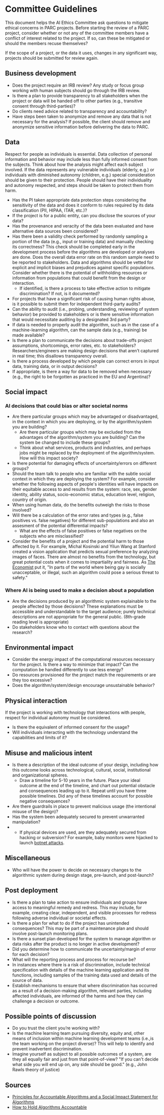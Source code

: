 # Committee Guidelines

This document helps the AI Ethics Committee ask questions to mitigate ethical concerns in PARC projects.
Before starting the review of a PARC project, consider whether or not any of the committee members have a conflict of interest related to the project. If so, can these be mitigated or should the members recuse themselves?

If the scope of a project, or the data it uses, changes in any significant way, projects should be submitted for review again.

## Business development

- Does the project require an IRB review? Any study or focus group working with human subjects should go through the IRB review.
- Is there a plan to provide transparency to all stakeholders when the project or data will be handed off to other parties (e.g., transitive consent through third-parties)?
- Do clients need advice related to transparency and accountability?
- Have steps been taken to anonymize and remove any data that is not necessary for the analysis? If possible, the client should remove and anonymize sensitive information before delivering the data to PARC.
 

## Data

Respect for people as individuals is essential. Data collection of personal information and behavior may include less than fully informed consent from the subjects.
Think about how the analysis might affect each subject involved. 
If the data represents any vulnerable individuals (elderly, e.g.) or individuals with diminished autonomy (children, e.g.) special consideration should be given to their protection. 
People should have their individuality and autonomy respected, and steps should be taken to protect them from harm.

- Has the PI taken appropriate data protection steps considering the sensitivity of the data and does it conform to rules required by its data classification (PII, HIPAA, ITAR, etc.)?
- If the project is for a public entity, can you disclose the sources of your data?
- Has the provenance and veracity of the data been evaluated and have alternative data sources been considered?
- Has there been a validity check performed by randomly sampling a portion of the data (e.g., input or training data)
and manually checking its correctness? This check should be completed early in the development process before the 
algorithms are developed or analyses are done. Does the overall data error rate on this random sample need to be reported to stakeholders. 
Data and algorithms should be vetted for explicit and implicit biases and prejudices against specific populations. Consider whether there is the potential of withholding
resources or information from populations that could benefit from the design or interaction.
   - If identified, is there a process to take effective action to mitigate discrimination? If not, is it documented?
- For projects that have a significant risk of causing human rights abuse, is it possible to submit them for independent third-party audits?
- Can the ability to audit (i.e., probing, understanding, reviewing of system behavior) be provided to stakeholders or is there sensitive information that would necessitate auditing by a designated 3rd party?
- If data is needed to properly audit the algorithm, such as in the case of a machine-learning algorithm, can the sample data (e.g., training) be made available?
- Is there a plan to communicate the decisions about trade-offs project assumptions, shortcomings, error rates, etc. to stakeholders? 
Researchers/engineers are making design decisions that aren’t captured in real time; this disallows transparency overall.
- Is there a process developed by which people can correct errors in input data, training data, or in output decisions?
- If appropriate, is there a way for data to be removed when necessary (e.g., the right to be forgotten as practiced in the EU and Argentina)?

## Social impact

### AI decisions that could bias or alter societal norms

- Are there particular groups which may be advantaged or disadvantaged, in the context in which you are deploying, 
or by the algorithm/system you are building?
   - Are there particular groups which may be excluded from the advantages of the algorithm/system you are building? Can the system be changed to include these groups?
   - Think about what services, products and industries, and perhaps jobs might be replaced by the deployment of the algorithm/system. How will this impact society?
- Is there potential for damaging effects of uncertainty/errors on different groups?
- Should the team talk to people who are familiar with the subtle social context in which they are deploying the system? 
For example, consider whether the following aspects of people's identities will have impacts on their equitable access to and 
results from the system: race, sex, gender identity, ability status, socio-economic status, education level, religion, country of origin.
- When using human data, do the benefits outweigh the risks to those involved?
- Will there be a calculation of the error rates and types (e.g., false positives vs. false negatives) for different sub-populations and also an assesment of the potential differential impacts?
   - What are the effects of false positives or false negatives on the subjects who are misclassified?
- Consider the benefits of a project and the potential harm to those affected by it. 
For example, Michal Kosinski and Yilun Wang at Stanford created a vision application that predicts sexual preference by analyzing 
images of faces. There are almost no benefits from the technology, but great potential costs when it comes to impartiality and 
fairness. As [The Economist](https://www.economist.com/science-and-technology/2017/09/09/advances-in-ai-are-used-to-spot-signs-of-sexuality) 
put it, "In parts of the world where being gay is socially unacceptable, or illegal, such an algorithm could pose a serious threat to safety."

### Where AI is being used to make a decision about a population

- Are the decisions produced by an algorithmic system explainable to the people affected by those decisions? 
These explanations must be accessible and understandable to the target audience; purely technical descriptions are not 
appropriate for the general public. (8th-grade reading level is appropriate)
- Do stakeholders know who to contact with questions about the research?

## Environmental impact

- Consider the energy impact of the computational resources necessary for the project. Is there a way to minimize that impact? Can the computation be handled differently to use less energy?
- Do resources provisioned for the project match the requirements or are they too excessive?
- Does the algorithm/system/design encourage unsustainable behavior?

## Physical interaction

If the project is working with technology that interactions with people, respect for individual autonomy must be considered.

- Is there the equivalent of informed consent for the usage?
- Will individuals interacting with the technology understand the capabilities and limits of it?

## Misuse and malicious intent

- Is there a description of the ideal outcome of your design, including how this outcome looks across technological, cultural, social, institutional and organizational spheres.
   - Draw a timeline for 5-10 years in the future. Place your ideal outcome at the end of the timeline, and chart out potential obstacle and consequences leading up to it. Repeat until you have three possible timelines. Did any of these timelines account for possible negative consequences?
- Are there guardrails in place to prevent malicious usage (the intentional misuse of the design)?
- Has the system been adequately secured to prevent unwarranted manipulation?
- - If physical devices are used, are they adequately secured from hacking or subversion? 
For example, baby monitors were hijacked to launch [botnet attacks](https://gitlab-internal.parc.com/ai-ethics/ai-ethics-committee.git).

## Miscellaneous

- Who will have the power to decide on necessary changes to the algorithmic system during design stage, pre-launch, and post-launch?

## Post deployment

- Is there a plan to take action to ensure individuals and groups have access to meaningful remedy and redress. This may include, for example, creating clear, independent, and visible processes for redress following adverse individual or societal effects.
- Is there a plan for what to do if the project has unintended consequences? This may be part of a maintenance plan and should involve post-launch monitoring plans.
- Is there a sunset plan developed for the system to manage algorithm or data risks after the product is no longer in active development?
- Did you determine how to communicate the uncertainty/margin of error for each decision?
- What will the reporting process and process for recourse be?
- In instances where there is a risk of discrimination, include technical specification with details of the machine learning application and its functions, including samples of the training data used and details of the source of data.
- Establish mechanisms to ensure that where discrimination has occurred as a result of a decision-making algorithm, relevant parties, including affected individuals, are informed of the harms and how they can challenge a decision or outcome.

## Possible points of discussion

- Do you trust the client you’re working with?
- Is the machine learning team pursuing diversity, equity and, other means of inclusion within machine learning development teams (i.e.,is the team working on the project diverse)? This will help to identify and prevent inadvertent discrimination.
- Imagine yourself as subject to all possible outcomes of a system, are they all equally fair and just from that point-of-view? "If you can't decide what side you will end up on, any side should be good." (e.g., John Rawls theory of justice)

## Sources

- [Principles for Accountable Algorithms and a Social Impact Statement for Algorithms](https://www.fatml.org/resources/principles-for-accountable-algorithms#social-impact)
- [How to Hold Algorithms Accountable](https://www.technologyreview.com/s/602933/how-to-hold-algorithms-accountable/)
